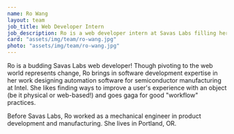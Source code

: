 ```yaml
---
name: Ro Wang
layout: team
job_title: Web Developer Intern
job_description: Ro is a web developer intern at Savas Labs filling her brain daily with myriad things the team throws at her.
card: "assets/img/team/ro-wang.jpg"
photo: "assets/img/team/ro-wang.jpg"
---
```


Ro is a budding Savas Labs web developer! Though pivoting to the web world
represents change, Ro brings in software development expertise in her work designing automation software for semiconductor manufacturing at Intel. She likes finding ways to improve a user's experience with an object (be it physical or web-based!) and goes gaga for good "workflow" practices.

Before Savas Labs, Ro worked as a mechanical engineer in product development and manufacturing. She lives in Portland, OR.